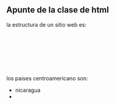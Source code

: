 ## Apunte de la clase de html

la estructura de un sitio web es:

<pre>
 <html>
<head>
</head>
<body>
</body>
</html>
</pre>

los paises centroamericano son:
* nicaragua
* 
